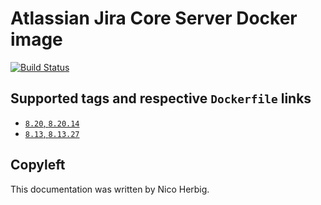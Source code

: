 # Atlassian Jira Core Server Docker image

[![Build Status](https://github.com/nicoherbigio/docker-atlassian-jira-core-server/actions/workflows/build-docker-images.yml/badge.svg)](https://github.com/nicoherbigio/docker-atlassian-jira-core-server/actions/workflows/build-docker-images.yml)

## Supported tags and respective `Dockerfile` links

 * [`8.20`, `8.20.14`](https://github.com/nicoherbigio/docker-atlassian-jira-core-server/blob/main/8.20/debian/default/Dockerfile)
 * [`8.13`, `8.13.27`](https://github.com/nicoherbigio/docker-atlassian-jira-core-server/blob/main/8.13/debian/default/Dockerfile)

## Copyleft

This documentation was written by Nico Herbig.
